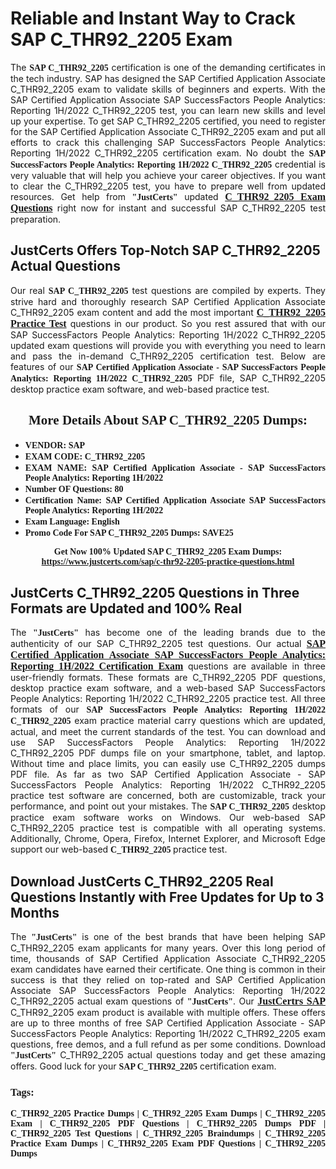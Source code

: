 <h1><strong>Reliable and Instant Way to Crack SAP C_THR92_2205 Exam</strong></h1>

<p style="text-align: justify;">The <span style="font-family:Georgia,serif;"><strong>SAP C_THR92_2205</strong></span> certification is one of the demanding certificates in the tech industry. SAP has designed the SAP Certified Application Associate C_THR92_2205 exam to validate skills of beginners and experts. With the SAP Certified Application Associate SAP SuccessFactors People Analytics: Reporting 1H/2022 C_THR92_2205 test, you can learn new skills and level up your expertise. To get SAP C_THR92_2205 certified, you need to register for the SAP Certified Application Associate C_THR92_2205 exam and put all efforts to crack this challenging SAP SuccessFactors People Analytics: Reporting 1H/2022 C_THR92_2205 certification exam. No doubt the <span style="font-family:Georgia,serif;"><strong>SAP SuccessFactors People Analytics: Reporting 1H/2022 C_THR92_2205</strong></span> credential is very valuable that will help you achieve your career objectives. If you want to clear the C_THR92_2205 test, you have to prepare well from updated resources. Get help from <span style="font-size:14px;"><span style="font-family:Georgia,serif;"><strong>"JustCerts"</strong></span></span> updated <a href="https://www.justcerts.com/sap/c-thr92-2205-practice-questions.html"><span style="font-size:16px;"><span style="font-family:Georgia,serif;"><strong>C_THR92_2205 Exam Questions</strong></span></span></a> right now for instant and successful SAP C_THR92_2205 test preparation.</p>

<h2><strong>JustCerts Offers Top-Notch SAP C_THR92_2205 Actual Questions </strong></h2>

<p style="text-align: justify;">Our real <span style="font-family:Georgia,serif;"><strong>SAP C_THR92_2205</strong></span> test questions are compiled by experts. They strive hard and thoroughly research SAP Certified Application Associate C_THR92_2205 exam content and add the most important <a href="https://www.justcerts.com/sap/c-thr92-2205-practice-questions.html"><span style="font-size:16px;"><span style="font-family:Georgia,serif;"><strong>C_THR92_2205 Practice Test</strong></span></span></a> questions in our product. So you rest assured that with our SAP SuccessFactors People Analytics: Reporting 1H/2022 C_THR92_2205 updated exam questions will provide you with everything you need to learn and pass the in-demand C_THR92_2205 certification test. Below are features of our <span style="font-family:Georgia,serif;"><strong>SAP Certified Application Associate - SAP SuccessFactors People Analytics: Reporting 1H/2022 C_THR92_2205</strong></span> PDF file, SAP C_THR92_2205 desktop practice exam software, and web-based practice test.</p>

<h2 style="text-align: center;"><strong><span style="font-family:Georgia,serif;">More Details About SAP C_THR92_2205 Dumps:</span></strong></h2>

<ul>
	<li style="text-align: justify;"><span style="font-size:14px;"><span style="font-family:Georgia,serif;"><strong>VENDOR: SAP</strong></span></span></li>
	<li style="text-align: justify;"><span style="font-size:14px;"><span style="font-family:Georgia,serif;"><strong>EXAM CODE: C_THR92_2205</strong></span></span></li>
	<li style="text-align: justify;"><span style="font-size:14px;"><span style="font-family:Georgia,serif;"><strong>EXAM NAME: SAP Certified Application Associate - SAP SuccessFactors People Analytics: Reporting 1H/2022</strong></span></span></li>
	<li style="text-align: justify;"><span style="font-size:14px;"><span style="font-family:Georgia,serif;"><strong>Number OF Questions: 80</strong></span></span></li>
	<li style="text-align: justify;"><span style="font-size:14px;"><span style="font-family:Georgia,serif;"><strong>Certification Name: SAP Certified Application Associate SAP SuccessFactors People Analytics: Reporting 1H/2022</strong></span></span></li>
	<li style="text-align: justify;"><span style="font-size:14px;"><span style="font-family:Georgia,serif;"><strong>Exam Language: English</strong></span></span></li>
	<li style="text-align: justify;"><span style="font-size:14px;"><span style="font-family:Georgia,serif;"><strong>Promo Code For SAP C_THR92_2205 Dumps: SAVE25</strong></span></span></li>
</ul>

<p style="text-align: center;"><strong><span style="font-family:Georgia,serif;"><span style="font-size:14px;">Get Now 100% Updated SAP C_THR92_2205 Exam Dumps:</span> <a href="https://www.justcerts.com/sap/c-thr92-2205-practice-questions.html">https://www.justcerts.com/sap/c-thr92-2205-practice-questions.html</a></span></strong></p>

<h2><strong>JustCerts C_THR92_2205 Questions in Three Formats are Updated and 100% Real</strong></h2>

<p style="text-align: justify;">The <span style="font-size:14px;"><span style="font-family:Georgia,serif;"><strong>"JustCerts"</strong></span></span> has become one of the leading brands due to the authenticity of our SAP C_THR92_2205 test questions. Our actual <a href="https://www.justcerts.com/sap/sap-certified-application-associate-certification-exams.html"><span style="font-size:16px;"><span style="font-family:Georgia,serif;"><strong>SAP Certified Application Associate SAP SuccessFactors People Analytics: Reporting 1H/2022 Certification Exam</strong></span></span></a> questions are available in three user-friendly formats. These formats are C_THR92_2205 PDF questions, desktop practice exam software, and a web-based SAP SuccessFactors People Analytics: Reporting 1H/2022 C_THR92_2205 practice test. All three formats of our <strong><span style="font-family:Georgia,serif;">SAP SuccessFactors People Analytics: Reporting 1H/2022 C_THR92_2205</span></strong> exam practice material carry questions which are updated, actual, and meet the current standards of the test. You can download and use SAP SuccessFactors People Analytics: Reporting 1H/2022 C_THR92_2205 PDF dumps file on your smartphone, tablet, and laptop. Without time and place limits, you can easily use C_THR92_2205 dumps PDF file. As far as two SAP Certified Application Associate - SAP SuccessFactors People Analytics: Reporting 1H/2022 C_THR92_2205 practice test software are concerned, both are customizable, track your performance, and point out your mistakes. The <span style="font-family:Georgia,serif;"><strong>SAP C_THR92_2205</strong></span> desktop practice exam software works on Windows. Our web-based SAP C_THR92_2205 practice test is compatible with all operating systems. Additionally, Chrome, Opera, Firefox, Internet Explorer, and Microsoft Edge support our web-based <span style="font-family:Georgia,serif;"><strong>C_THR92_2205 </strong></span> practice test.</p>

<h2><strong>Download JustCerts C_THR92_2205 Real Questions Instantly with Free Updates for Up to 3 Months</strong></h2>

<p style="text-align: justify;">The <span style="font-family:Georgia,serif;"><span style="font-size:14px;"><strong>"JustCerts"</strong></span></span> is one of the best brands that have been helping SAP C_THR92_2205 exam applicants for many years. Over this long period of time, thousands of SAP Certified Application Associate C_THR92_2205 exam candidates have earned their certificate. One thing is common in their success is that they relied on top-rated and SAP Certified Application Associate SAP SuccessFactors People Analytics: Reporting 1H/2022 C_THR92_2205 actual exam questions of <span style="font-family:Georgia,serif;"><span style="font-size:14px;"><strong>"JustCerts"</strong></span></span>. Our <a href="https://www.justcerts.com/sap-certification-exams.html"><span style="font-size:16px;"><span style="font-family:Georgia,serif;"><strong>JustCertrs SAP</strong></span></span></a> C_THR92_2205 exam product is available with multiple offers. These offers are up to three months of free SAP Certified Application Associate - SAP SuccessFactors People Analytics: Reporting 1H/2022 C_THR92_2205 exam questions, free demos, and a full refund as per some conditions. Download <span style="font-family:Georgia,serif;"><span style="font-size:14px;"><strong>"JustCerts"</strong></span></span> C_THR92_2205 actual questions today and get these amazing offers. Good luck for your <span style="font-family:Georgia,serif;"><strong>SAP C_THR92_2205</strong></span> certification exam.</p>

<h3 style="text-align: justify;"><span style="font-family:Georgia,serif;"><strong>Tags:</strong></span></h3>

<p style="text-align: justify;"><span style="font-family:Georgia,serif;"><strong>C_THR92_2205 Practice Dumps | C_THR92_2205 Exam Dumps | C_THR92_2205 Exam | C_THR92_2205 PDF Questions | C_THR92_2205 Dumps PDF | C_THR92_2205 Test Questions | C_THR92_2205 Braindumps | C_THR92_2205 Practice Exam Dumps | C_THR92_2205 Exam PDF Questions | C_THR92_2205 Dumps</strong></span></p>
